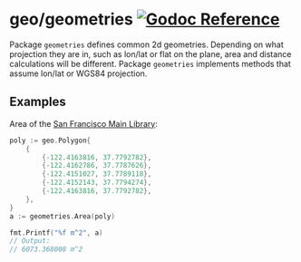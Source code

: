 # geo/geometries [![Godoc Reference](https://pkg.go.dev/badge/github.com/pchchv/geo)](https://pkg.go.dev/github.com/pchchv/geo/geometries)

Package `geometries` defines common 2d geometries.
Depending on what projection they are in,
such as lon/lat or flat on the plane,
area and distance calculations will be different.
Package `geometries` implements methods that assume lon/lat or WGS84 projection.

## Examples

Area of the [San Francisco Main Library](https://www.openstreetmap.org/way/24446086):

```go
poly := geo.Polygon{
	{
		{-122.4163816, 37.7792782},
		{-122.4162786, 37.7787626},
		{-122.4151027, 37.7789118},
		{-122.4152143, 37.7794274},
		{-122.4163816, 37.7792782},
	},
}
a := geometries.Area(poly)

fmt.Printf("%f m^2", a)
// Output:
// 6073.368008 m^2
```